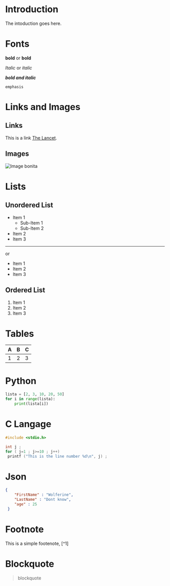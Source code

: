 # Introduction
The intoduction goes here.

# Fonts
**bold** or __bold__

*Italic* or _italic_

***bold and italic***

`emphasis`

# Links and Images
## Links
This is a link [The Lancet](https://www.thelancet.com/journals/lancet/article/PIIS0140-6736(13)62228-X/fulltext#seccestitle30). 
## Images
![Image bonita](https://yourhosthelper.com/wp-content/uploads/2017/12/nice.1466255.jpg "Title")
# Lists
## Unordered List
* Item 1
  * Sub-Item 1
  * Sub-Item 2
* Item 2
* Item 3
---

or 
+ Item 1
+ Item 2
+ Item 3

## Ordered List
1. Item 1
2. Item 2
3. Item 3

# Tables
| A | B | C |
|---|---|---|
|1  |2  |3  |

# Python
```python
lista = [2, 3, 10, 20, 50]
for i in range(lista):
    print(lista[i])
```
# C Langage
```c
#include <stdio.h>

int j ;
for ( j=1 ; j>=10 ; j++)
 printf ("This is the line number %d\n", j) ;
```
# Json
```json
{
    "FirstName" : "Wolferine", 
    "LastName" : "Dont know",
    "age" : 25
 }
 ```
# Footnote
This is a simple footenote, [^1]

# Blockquote
> blockquote
